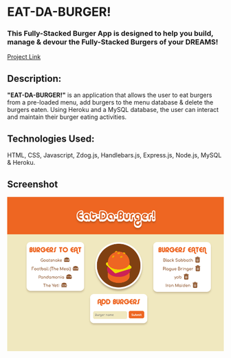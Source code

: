 # EAT-DA-BURGER!
### This **Fully-Stacked Burger App** is designed to help you build, manage & devour the Fully-Stacked Burgers of your **DREAMS!**

[Project Link](https://vast-peak-99769.herokuapp.com/)

## Description:
**"EAT-DA-BURGER!"** is an application that allows the user to eat burgers from a pre-loaded menu, add burgers to the menu database & delete the burgers eaten. Using Heroku and a MySQL database, the user can interact and maintain their burger eating activities.

## Technologies Used:
HTML, CSS, Javascript, Zdog.js, Handlebars.js, Express.js, Node.js, MySQL & Heroku.

## Screenshot
![Burger](https://github.com/johnpgeipel/burger-time/blob/master/public/assets/img/burger_shot2.PNG?raw=true)


